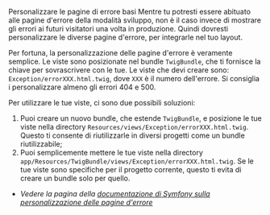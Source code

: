 Personalizzare le pagine di errore
basi
Mentre tu potresti essere abituato alle pagine d'errore della modalità sviluppo, non è il caso invece di mostrare gli errori ai futuri visitatori una volta in produzione. Quindi dovresti personalizzare le diverse pagine d'errore, per integrarle nel tuo layout.

Per fortuna, la personalizzazione delle pagine d'errore è veramente semplice. Le viste sono posizionate nel bundle `TwigBundle`, che ti fornisce la chiave per sovrascrivere con le tue. Le viste che devi creare sono: `Exception/errorXXX.html.twig`, dove `XXX` è il numero dell'errore. Si consiglia i personalizzare almeno gli errori 404 e 500.

Per utilizzare le tue viste, ci sono due possibili soluzioni:

1. Puoi creare un nuovo bundle, che estende `TwigBundle`, e posizione le tue viste nella directory `Resources/views/Exception/errorXXX.html.twig`. Questo ti consente di riutilizzarle in diversi progetti come un bundle riutilizzabile;
2. Puoi semplicemente mettere le tue viste nella directory `app/Resources/TwigBundle/views/Exception/errorXXX.html.twig`. Se le tue viste sono specifiche per il progetto corrente, questo ti evita di creare un bundle solo per quello.

* _Vedere la pagina della [documentazione di Symfony sulla personalizzazione delle pagine d'errore](http://symfony.com/doc/master/cookbook/controller/error_pages.html)_
